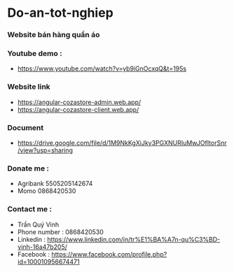 # Do-an-tot-nghiep
### Website bán hàng quần áo
### Youtube demo : 
* https://www.youtube.com/watch?v=yb9iGnOcxqQ&t=195s
### Website link
* https://angular-cozastore-admin.web.app/
* https://angular-cozastore-client.web.app/
### Document
* https://drive.google.com/file/d/1M9NkKgXiJky3PGXNURIuMwJOfItorSnr/view?usp=sharing
### Donate me : 
* Agribank 5505205142674
* Momo 0868420530
### Contact me : 
* Trần Quý Vinh
* Phone number : 0868420530
* Linkedin : https://www.linkedin.com/in/tr%E1%BA%A7n-qu%C3%BD-vinh-16a47b205/
* Facebook : https://www.facebook.com/profile.php?id=100010956674471
